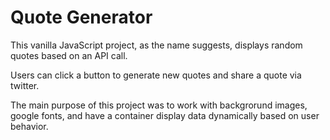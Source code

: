 # Quote Generator

This vanilla JavaScript project, as the name suggests, displays random quotes based on an API call.

Users can click a button to generate new quotes and share a quote via twitter.

The main purpose of this project was to work with backgrorund images, google fonts, and have a container display data dynamically based on user behavior.
